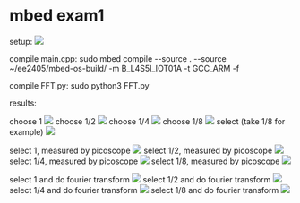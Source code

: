 # mbed exam1
setup:
![](https://i.imgur.com/TWMlw0W.jpg)

compile main.cpp:
sudo mbed compile --source . --source ~/ee2405/mbed-os-build/ -m B_L4S5I_IOT01A -t GCC_ARM -f

compile FFT.py:
sudo python3 FFT.py

results:

choose 1
![](https://i.imgur.com/LB70fsp.jpg)
choose 1/2
![](https://i.imgur.com/KHTLcxZ.jpg)
choose 1/4
![](https://i.imgur.com/s6hd3QD.jpg)
choose 1/8
![](https://i.imgur.com/FNazBFL.jpg)
select (take 1/8 for example)
![](https://i.imgur.com/7a5f7lY.jpg)

select 1, measured by picoscope
![](https://i.imgur.com/0gRYMrB.png)
select 1/2, measured by picoscope
![](https://i.imgur.com/z0Wy0Jg.png)
select 1/4, measured by picoscope
![](https://i.imgur.com/m11WX4P.png)
select 1/8, measured by picoscope
![](https://i.imgur.com/6djqDne.png)

select 1 and do fourier transform
![](https://i.imgur.com/7UbjwIg.png)
select 1/2 and do fourier transform
![](https://i.imgur.com/vW53lrA.png)
select 1/4 and do fourier transform
![](https://i.imgur.com/g3pjyry.png)
select 1/8 and do fourier transform
![](https://i.imgur.com/epLaER8.png)

